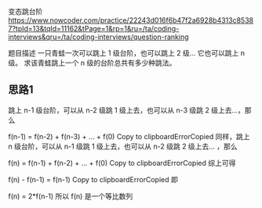 
 变态跳台阶
 https://www.nowcoder.com/practice/22243d016f6b47f2a6928b4313c85387?tpId=13&tqId=11162&tPage=1&rp=1&ru=/ta/coding-interviews&qru=/ta/coding-interviews/question-ranking

题目描述
一只青蛙一次可以跳上 1 级台阶，也可以跳上 2 级... 它也可以跳上 n 级。
 求该青蛙跳上一个 n 级的台阶总共有多少种跳法。
 
 ## 思路1
 跳上 n-1 级台阶，可以从 n-2 级跳 1 级上去，也可以从 n-3 级跳 2 级上去...，那么

 f(n-1) = f(n-2) + f(n-3) + ... + f(0)
 Copy to clipboardErrorCopied
 同样，跳上 n 级台阶，可以从 n-1 级跳 1 级上去，也可以从 n-2 级跳 2 级上去... ，那么

 f(n) = f(n-1) + f(n-2) + ... + f(0)
 Copy to clipboardErrorCopied
 综上可得

 f(n) - f(n-1) = f(n-1)
 Copy to clipboardErrorCopied
 即

 f(n) = 2*f(n-1)
 所以 f(n) 是一个等比数列